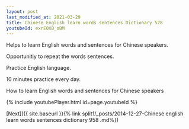```yaml
---
layout: post
last_modified_at: 2021-03-29
title: Chinese English learn words sentences Dictionary 528 
youtubeId: exrE0XB_oBM
---
```

 
 
Helps to learn English words and sentences for Chinese speakers.

Opportunitiy to repeat the words sentences. 

Practice English language. 
 
10 minutes practice every day. 
 
How to learn English words and sentences for Chinese speakers 
 
{% include youtubePlayer.html id=page.youtubeId %}
 
 
[Next]({{ site.baseurl }}{% link  split1/_posts/2014-12-27-Chinese english learn words sentences dictionary 958 .md%})
 
